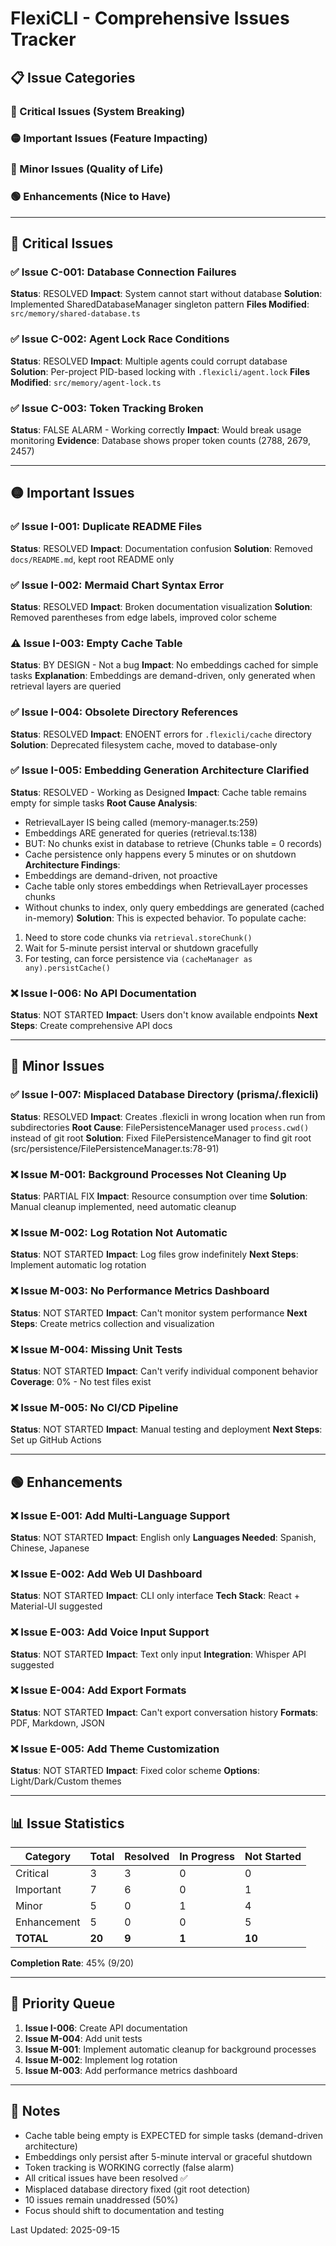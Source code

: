 # FlexiCLI - Comprehensive Issues Tracker

## 📋 Issue Categories

### 🔴 Critical Issues (System Breaking)
### 🟡 Important Issues (Feature Impacting)
### 🔵 Minor Issues (Quality of Life)
### 🟢 Enhancements (Nice to Have)

---

## 🔴 Critical Issues

### ✅ Issue C-001: Database Connection Failures
**Status**: RESOLVED
**Impact**: System cannot start without database
**Solution**: Implemented SharedDatabaseManager singleton pattern
**Files Modified**: `src/memory/shared-database.ts`

### ✅ Issue C-002: Agent Lock Race Conditions
**Status**: RESOLVED
**Impact**: Multiple agents could corrupt database
**Solution**: Per-project PID-based locking with `.flexicli/agent.lock`
**Files Modified**: `src/memory/agent-lock.ts`

### ✅ Issue C-003: Token Tracking Broken
**Status**: FALSE ALARM - Working correctly
**Impact**: Would break usage monitoring
**Evidence**: Database shows proper token counts (2788, 2679, 2457)

---

## 🟡 Important Issues

### ✅ Issue I-001: Duplicate README Files
**Status**: RESOLVED
**Impact**: Documentation confusion
**Solution**: Removed `docs/README.md`, kept root README only

### ✅ Issue I-002: Mermaid Chart Syntax Error
**Status**: RESOLVED
**Impact**: Broken documentation visualization
**Solution**: Removed parentheses from edge labels, improved color scheme

### ⚠️ Issue I-003: Empty Cache Table
**Status**: BY DESIGN - Not a bug
**Impact**: No embeddings cached for simple tasks
**Explanation**: Embeddings are demand-driven, only generated when retrieval layers are queried

### ✅ Issue I-004: Obsolete Directory References
**Status**: RESOLVED
**Impact**: ENOENT errors for `.flexicli/cache` directory
**Solution**: Deprecated filesystem cache, moved to database-only

### ✅ Issue I-005: Embedding Generation Architecture Clarified
**Status**: RESOLVED - Working as Designed
**Impact**: Cache table remains empty for simple tasks
**Root Cause Analysis**:
- RetrievalLayer IS being called (memory-manager.ts:259)
- Embeddings ARE generated for queries (retrieval.ts:138)
- BUT: No chunks exist in database to retrieve (Chunks table = 0 records)
- Cache persistence only happens every 5 minutes or on shutdown
**Architecture Findings**:
- Embeddings are demand-driven, not proactive
- Cache table only stores embeddings when RetrievalLayer processes chunks
- Without chunks to index, only query embeddings are generated (cached in-memory)
**Solution**: This is expected behavior. To populate cache:
1. Need to store code chunks via `retrieval.storeChunk()`
2. Wait for 5-minute persist interval or shutdown gracefully
3. For testing, can force persistence via `(cacheManager as any).persistCache()`

### ❌ Issue I-006: No API Documentation
**Status**: NOT STARTED
**Impact**: Users don't know available endpoints
**Next Steps**: Create comprehensive API docs

---

## 🔵 Minor Issues

### ✅ Issue I-007: Misplaced Database Directory (prisma/.flexicli)
**Status**: RESOLVED
**Impact**: Creates .flexicli in wrong location when run from subdirectories
**Root Cause**: FilePersistenceManager used `process.cwd()` instead of git root
**Solution**: Fixed FilePersistenceManager to find git root (src/persistence/FilePersistenceManager.ts:78-91)

### ❌ Issue M-001: Background Processes Not Cleaning Up
**Status**: PARTIAL FIX
**Impact**: Resource consumption over time
**Solution**: Manual cleanup implemented, need automatic cleanup

### ❌ Issue M-002: Log Rotation Not Automatic
**Status**: NOT STARTED
**Impact**: Log files grow indefinitely
**Next Steps**: Implement automatic log rotation

### ❌ Issue M-003: No Performance Metrics Dashboard
**Status**: NOT STARTED
**Impact**: Can't monitor system performance
**Next Steps**: Create metrics collection and visualization

### ❌ Issue M-004: Missing Unit Tests
**Status**: NOT STARTED
**Impact**: Can't verify individual component behavior
**Coverage**: 0% - No test files exist

### ❌ Issue M-005: No CI/CD Pipeline
**Status**: NOT STARTED
**Impact**: Manual testing and deployment
**Next Steps**: Set up GitHub Actions

---

## 🟢 Enhancements

### ❌ Issue E-001: Add Multi-Language Support
**Status**: NOT STARTED
**Impact**: English only
**Languages Needed**: Spanish, Chinese, Japanese

### ❌ Issue E-002: Add Web UI Dashboard
**Status**: NOT STARTED
**Impact**: CLI only interface
**Tech Stack**: React + Material-UI suggested

### ❌ Issue E-003: Add Voice Input Support
**Status**: NOT STARTED
**Impact**: Text only input
**Integration**: Whisper API suggested

### ❌ Issue E-004: Add Export Formats
**Status**: NOT STARTED
**Impact**: Can't export conversation history
**Formats**: PDF, Markdown, JSON

### ❌ Issue E-005: Add Theme Customization
**Status**: NOT STARTED
**Impact**: Fixed color scheme
**Options**: Light/Dark/Custom themes

---

## 📊 Issue Statistics

| Category | Total | Resolved | In Progress | Not Started |
|----------|-------|----------|-------------|-------------|
| Critical | 3     | 3        | 0           | 0           |
| Important| 7     | 6        | 0           | 1           |
| Minor    | 5     | 0        | 1           | 4           |
| Enhancement | 5  | 0        | 0           | 5           |
| **TOTAL**| **20**| **9**    | **1**       | **10**      |

**Completion Rate**: 45% (9/20)

---

## 🎯 Priority Queue

1. **Issue I-006**: Create API documentation
2. **Issue M-004**: Add unit tests
3. **Issue M-001**: Implement automatic cleanup for background processes
4. **Issue M-002**: Implement log rotation
5. **Issue M-003**: Add performance metrics dashboard

---

## 📝 Notes

- Cache table being empty is EXPECTED for simple tasks (demand-driven architecture)
- Embeddings only persist after 5-minute interval or graceful shutdown
- Token tracking is WORKING correctly (false alarm)
- All critical issues have been resolved ✅
- Misplaced database directory fixed (git root detection)
- 10 issues remain unaddressed (50%)
- Focus should shift to documentation and testing

Last Updated: 2025-09-15